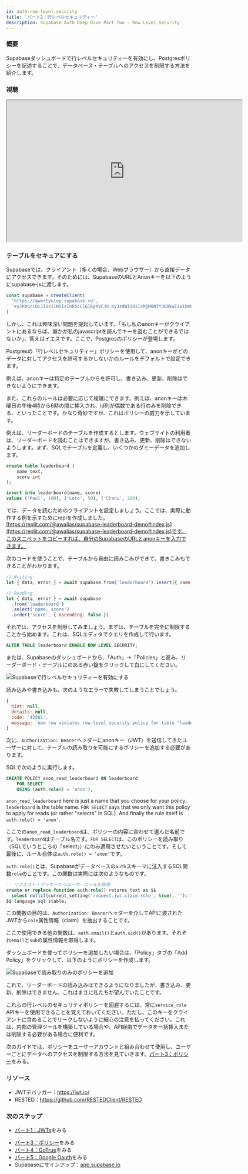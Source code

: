 ```yaml
---
id: auth-row-level-security
title: 'パート2：行レベルセキュリティー'
description: Supabase Auth Deep Dive Part Two - Row Level Security
---
```


### 概要

Supabaseダッシュボードで行レベルセキュリティーを有効にし、Postgresポリシーを記述することで、データベース・テーブルへのアクセスを制限する方法を紹介します。

### 視聴

<iframe className="w-full video-with-border" width="640" height="385" src="https://www.youtube-nocookie.com/embed/qY_iQ10IUhs" frameBorder="1" allow="accelerometer; autoplay; clipboard-write; encrypted-media; gyroscope; picture-in-picture" allowFullScreen></iframe>

### テーブルをセキュアにする

Supabaseでは、クライアント（多くの場合、Webブラウザー）から直接データにアクセスできます。そのためには、SupabaseのURLとAnonキーを以下のようにsupabase-jsに渡します。

```js
const supabase = createClient(
  'https://qwertyuiop.supabase.co',
  'eyJhbGciOiJIUzI1NiIsInR5cCI6IkpXVCJ9.eyJzdWIiOiIxMjM0NTY3ODkwIiwibmFtZSI6IkpvaG4gRG9lIiwiaWF0IjoxNTE2MjM5MDIyfQ.SflKxwRJSMeKKF2QT4fwpMeJf36POk6yJV_adQssw5c'
)
```

しかし、これは興味深い問題を提起しています。「もし私のanonキーがクライアントにあるならば、誰かが私のjavascriptを読んでキーを盗むことができるではないか」、答えはイエスです。ここで、Postgresのポリシーが登場します。

Postgresの「行レベルセキュリティー」ポリシーを使用して、anonキーがどのデータに対してアクセスを許可するかしないかのルールをデフォルトで設定できます。

例えば、anonキーは特定のテーブルからを許可し、書き込み、更新、削除はできないようにできます。

また、これらのルールは必要に応じて複雑にできます。例えば、anonキーは木曜日の午後4時から6時の間に挿入され、id列が偶数である行のみを削除できる、といったことです。かなり奇妙ですが、これはポリシーの威力を示しています。

例えば、リーダーボードのテーブルを作成するとします。ウェブサイトの利用者は、リーダーボードを読むことはできますが、書き込み、更新、削除はできないようします。まず、SQLでテーブルを定義し、いくつかのダミーデータを追加します。

```sql
create table leaderboard (
    name text,
    score int
);

insert into leaderboard(name, score)
values ('Paul', 100), ('Leto', 50), ('Chani', 200);
```

では、データを読むためのクライアントを設定しましょう。ここでは、実際に動作する例を示すためにreplを作成しました。[https://replit.com/@awalias/supabase-leaderboard-demo#index.js](https://replit.com/@awalias/supabase-leaderboard-demo#index.js)です。このスニペットをコピーすれば、自分のSupabaseのURLとanonキーを入力できます。

次のコードを使うことで、テーブルから自由に読みこみができて、書きこみもできることがわかります。

```js
// Writing
let { data, error } = await supabase.from('leaderboard').insert({ name: 'Bob', score: 99999 })

// Reading
let { data, error } = await supabase
  .from('leaderboard')
  .select('name, score')
  .order('score', { ascending: false })
```

それでは、アクセスを制限してみましょう。まずは、テーブルを完全に制限することから始めます。これは、SQLエディタでクエリを作成して行います。

```sql
ALTER TABLE leaderboard ENABLE ROW LEVEL SECURITY;
```

または、Supabaseのダッシュボードから、「Auth」→「Policies」と進み、リーダーボード・テーブルにのある赤い錠をクリックして白にしてください。

![Supabaseで行レベルセキュリティーを有効にする](/img/auth-deep-dive-2.png)

読み込みや書き込みも、次のようなエラーで失敗してしまうことでしょう。

```jsx
{
  hint: null,
  details: null,
  code: '42501',
  message: 'new row violates row-level security policy for table "leaderboard"'
}
```

次に、`Authorization: Bearer`ヘッダーにanonキー（JWT）を送信してきたユーザーに対して、テーブルの読み取りを可能にするポリシーを追加する必要があります。

SQLで次のように実行します。

```sql
CREATE POLICY anon_read_leaderboard ON leaderboard
    FOR SELECT
    USING (auth.role() = 'anon');
```

`anon_read_leaderboard` here is just a name that you choose for your policy. `leaderboard` is the table name. `FOR SELECT` says that we only want this policy to apply for reads (or rather "selects" in SQL). And finally the rule itself is `auth.role() = 'anon'`.

ここでの`anon_read_leaderboard`は、ポリシーの内容に合わせて選んだ名前です。`leaderboard`はテーブル名です。`FOR SELECT`は、このポリシーを読み取り（SQLでいうところの「select」）にのみ適用させたいということです。そして最後に、ルール自体は`auth.role() = 'anon'`です。


`auth.role()`とは、Supabaseがデータベースの`auth`スキーマに注入するSQL関数`role`のことです。この関数は実際には次のようなものです。

```sql
-- リクエスト・クッキーからユーザ・ロールを取得
create or replace function auth.role() returns text as $$
  select nullif(current_setting('request.jwt.claim.role', true), '')::text;
$$ language sql stable;
```

この関数の目的は、`Authorization: Bearer`ヘッダーを介してAPIに渡されたJWTから`role`属性情報（claim）を抽出することです。

ここで使用できる他の関数は、`auth.email()`と`auth.uid()`があります。それぞれ`email`と`sub`の属性情報を取得します。

ダッシュボードを使ってポリシーを追加したい場合は、「Policy」タブの「Add Policy」をクリックして、以下のようにポリシーを作成します。

![Supabaseで読み取りのみのポリシーを追加](/img/auth-deep-dive-2-2.png)

これで、リーダーボードの読み込みはできるようになりましたが、書き込み、更新、削除はできません。これはまさに私たちが望んでいたことです。

これらの行レベルのセキュリティポリシーを回避するには、常に`service_role` APIキーを使用できることを覚えておいてください。ただし、このキーをクライアントに含めることでリークしないように細心の注意を払ってください。これは、内部の管理ツールを構築している場合や、API経由でデータを一括挿入または削除する必要がある場合に便利です。

次のガイドでは、ポリシーをユーザーアカウントと組み合わせて使用し、ユーザーごとにデータへのアクセスを制限する方法を見ていきます。[パート3：ポリシー](/docs/learn/auth-deep-dive/auth-policies)をみる。

### リソース

- JWTデバッガー：https://jwt.io/
- RESTED：https://github.com/RESTEDClient/RESTED

### 次のステップ

- [パート1：JWTs](/docs/learn/auth-deep-dive/auth-deep-dive-jwts)をみる
<!-- - Watch [Part Two: Row Level Security](/docs/learn/auth-deep-dive/auth-row-level-security) -->
- [パート3：ポリシー](/docs/learn/auth-deep-dive/auth-policies)をみる
- [パート4：GoTrue](/docs/learn/auth-deep-dive/auth-gotrue)をみる
- [パート5：Google Oauth](/docs/learn/auth-deep-dive/auth-google-oauth)をみる
- Supabaseにサインアップ：[app.supabase.io](https://app.supabase.io)
